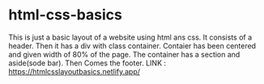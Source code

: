 # html-css-basics
This is just a basic layout of a website using html ans css. It consists of a header. Then it has a div with class container. Contaier has been centered and given width of 80% of the page.
The container has a section and aside(sode bar).
Then Comes the footer.
LINK : https://htmlcsslayoutbasics.netlify.app/
